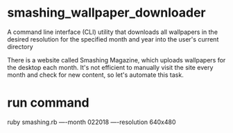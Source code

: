 # smashing_wallpaper_downloader
A command line interface (CLI) utility that downloads all wallpapers in the desired resolution for the specified month and year into the user's current directory

There is a website called Smashing Magazine, which uploads wallpapers for the desktop each month. It's not efficient to manually visit the site every month and check for new content, so let's automate this task.

# run command
ruby smashing.rb —-month 022018 —-resolution 640x480
